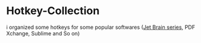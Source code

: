 # Hotkey-Collection
i organized some hotkeys for some popular softwares ([Jet Brain series](JetBrains.md), PDF Xchange, Sublime and So on)
